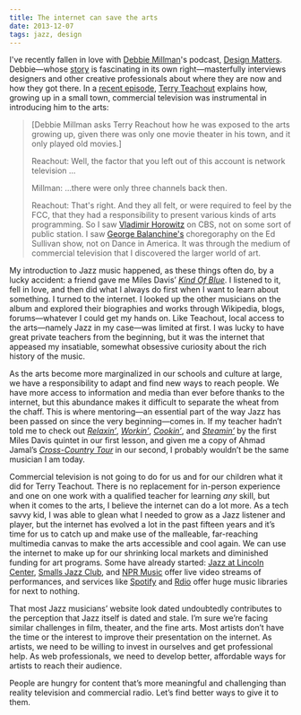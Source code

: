 ```yaml
---
title: The internet can save the arts
date: 2013-12-07
tags: jazz, design
---
```


I've recently fallen in love with [Debbie Millman](http://debbiemillman.com/)'s podcast, [Design Matters](http://observermedia.designobserver.com/show_designmatters.html). Debbie—whose [story](http://thegreatdiscontent.com/debbie-millman) is fascinating in its own right—masterfully interviews designers and other creative professionals about where they are now and how they got there. In a [recent episode](http://observermedia.designobserver.com/audio/terry-teachout/38216/), [Terry Teachout](http://en.wikipedia.org/wiki/Terry_Teachout) explains how, growing up in a small town, commercial television was instrumental in introducing him to the arts:

> [Debbie Millman asks Terry Reachout how he was exposed to the arts growing up, given there was only one movie theater in his town, and it only played old movies.]
> 
> <span class="quote-speaker">Reachout:</span> Well, the factor that you left out of this account is network television&nbsp;&hellip;
> 
> <span class="quote-speaker">Millman:</span> &hellip;there were only three channels back then.
> 
> <span class="quote-speaker">Reachout:</span> That's right. And they all felt, or were required to feel by the FCC, that they had a responsibility to present various kinds of arts programming. So I saw [Vladimir Horowitz][9675-001] on CBS, not on some sort of public station. I saw [George Balanchine's][9675-002] choregoraphy on the Ed Sullivan show, not on Dance in America. It was through the medium of commercial television that I discovered the larger world of art.

My introduction to Jazz music happened, as these things often do, by a lucky accident: a friend gave me Miles Davis’ *[Kind Of Blue][9002-001]*. I listened to it, fell in love, and then did what I always do first when I want to learn about something. I turned to the internet. I looked up the other musicians on the album and explored their biographies and works through Wikipedia, blogs, forums—whatever I could get my hands on. Like Teachout, local access to the arts—namely Jazz in my case—was limited at first. I was lucky to have great private teachers from the beginning, but it was the internet that appeased my insatiable, somewhat obsessive curiosity about the rich history of the music. 

As the arts become more marginalized in our schools and culture at large, we have a responsibility to adapt and find new ways to reach people. We have more access to information and media than ever before thanks to the internet, but this abundance makes it difficult to separate the wheat from the chaff. This is where mentoring—an essential part of the way Jazz has been passed on since the very beginning—comes in. If my teacher hadn’t told me to check out *[Relaxin’][9002-002]*, *[Workin’][9002-003]*, *[Cookin’][9002-004]*, and *[Steamin’][9002-005]* by the first Miles Davis quintet in our first lesson, and given me a copy of Ahmad Jamal’s *[Cross-Country Tour][9002-006]* in our second, I probably wouldn’t be the same musician I am today. 

Commercial television is not going to do for us and for our children what it did for Terry Teachout. There is no replacement for in-person experience and one on one work with a qualified teacher for learning *any* skill, but when it comes to the arts, I believe the internet can do a lot more. As a tech savvy kid, I was able to glean what I needed to grow as a Jazz listener and player, but the internet has evolved a lot in the past fifteen years and it’s time for us to catch up and make use of the malleable, far-reaching multimedia canvas to make the arts accessible and cool again. We can use the internet to make up for our shrinking local markets and diminished funding for art programs. Some have already started: [Jazz at Lincoln Center](http://jalc.org), [Smalls Jazz Club](http://smallsjazzclub.com/), and [NPR Music](http://www.npr.org/series/live-in-concert/) offer live video streams of performances, and services like [Spotify](http://spotify.com) and [Rdio](http://rdio.com) offer huge music libraries for next to nothing. 

That most Jazz musicians’ website look dated undoubtedly contributes to the perception that Jazz itself is dated and stale. I’m sure we’re facing similar challenges in film, theater, and the fine arts. Most artists don’t have the time or the interest to improve their presentation on the internet. As artists, we need to be willing to invest in ourselves and get professional help. As web professionals, we need to develop better, affordable ways for artists to reach their audience. 

People are hungry for content that’s more meaningful and challenging than reality television and commercial radio. Let’s find better ways to give it to them. 

[9002-001]: http://www.amazon.com/gp/product/B000002ADT/ref=as_li_ss_tl?ie=UTF8&camp=1789&creative=390957&creativeASIN=B000002ADT&linkCode=as2&tag=nadavis-20
[9002-002]: http://www.amazon.com/gp/product/B000EGDAHU/ref=as_li_ss_tl?ie=UTF8&camp=1789&creative=390957&creativeASIN=B000EGDAHU&linkCode=as2&tag=nadavis-20
[9002-003]: http://www.amazon.com/gp/product/B000000YGI/ref=as_li_ss_tl?ie=UTF8&camp=1789&creative=390957&creativeASIN=B000000YGI&linkCode=as2&tag=nadavis-20
[9002-004]: http://www.amazon.com/gp/product/B000000Y7F/ref=as_li_ss_tl?ie=UTF8&camp=1789&creative=390957&creativeASIN=B000000Y7F&linkCode=as2&tag=nadavis-20
[9002-005]: http://www.amazon.com/gp/product/B000000YLS/ref=as_li_ss_tl?ie=UTF8&camp=1789&creative=390957&creativeASIN=B000000YLS&linkCode=as2&tag=nadavis-20
[9002-006]: http://www.amazon.com/gp/product/B000006EJ4/ref=as_li_ss_tl?ie=UTF8&camp=1789&creative=390957&creativeASIN=B000006EJ4&linkCode=as2&tag=nadavis-20
[9675-001]: http://en.wikipedia.org/wiki/Vladimir_Horowitz
[9675-002]: http://en.wikipedia.org/wiki/George_Balanchine